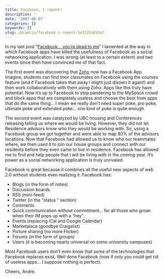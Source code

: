 ```yaml
---
title: Facebook… I repent!
description: ''
date: '2007-08-07'
categories: []
keywords: []
slug: /@ramcio/facebook-i-repent-5e3225ab53e2
---
```


In my last post “[Facebook… you’re dead to me](http://weblogs.elearning.ubc.ca/andre/2007/07/facebook_youre_dead_to_me.html)” I lamented at the way in which Facebook apps have killed the usefulness of Facebook as a social networking application. I was wrong (at least to a certain extent) and two events since then have convinced me of that fact.

The first event was discovering that [Zoho](//www.zoho.com) now has a Facebook App. Imagine, students can find their classmates on Facebook using the courses feature (and if Facebook takes that away I might just disown it again!) and then work collaboratively with them using Zoho. Apps like this truly have potential. Now it’s up to Facebook to stop pandering to the MySpace crowd and block apps that are completely useless and choose the best from apps that do the same thing… I mean we really don’t need super poke, pro poke, ultimate poke and extended poke… one kind of poke is quite enough.

The second event was catalyzed by UBC housing and Conferences releasing telling us where we would be living. However, they did not let Residence advisors know who they would be working with. So, using a Facebook group we got together and were able to map 80% of the advisors locations. Now that Facebook had allowed us to know who our teammates where, we then used it to join our house groups and connect with our residents before they even came to live in residence. Facebook has allowed me to find and help people that I will be living with in the coming year. It’s power as a social networking application is truly unrivaled.

Facebook is great because it combines all the useful new aspects of web 2.0 without students even realizing it. Facebook has:

*   Blogs (in the form of notes)
*   Discussion boards
*   RSS (mini-feed)
*   Twitter (in the “status “ section)
*   Comments
*   Quick communication without commitment… for all those who groan when their IM pops up with a “hey”.
*   Events (replacing iCal and Google Calendar)
*   Marketplace (goodbye Craigslist)
*   Picture sharing (no more Flicker)
*   Forums (in the form of groups)
*   Users (it is becoming nearly universal on some university campuses)

Most Facebook users don’t even know that some of the technologies that Facebook replaces exist. Well done Facebook (now if only you could get rid of useless apps… I suppose nothing is perfect).

Cheers,
Andre.